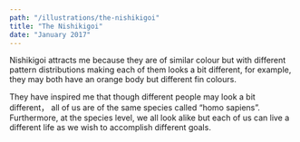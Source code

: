 ```yaml
---
path: "/illustrations/the-nishikigoi"
title: "The Nishikigoi"
date: "January 2017"
---
```


Nishikigoi attracts me because they are of similar colour but with different pattern distributions making each of them looks a bit different, for example, they may both have an orange body but different fin colours.

They have inspired me that though different people may look a bit different， all of us are of the same species called “homo sapiens”. Furthermore, at the species level, we all look alike but each of us can live a different life as we wish to accomplish different goals.
